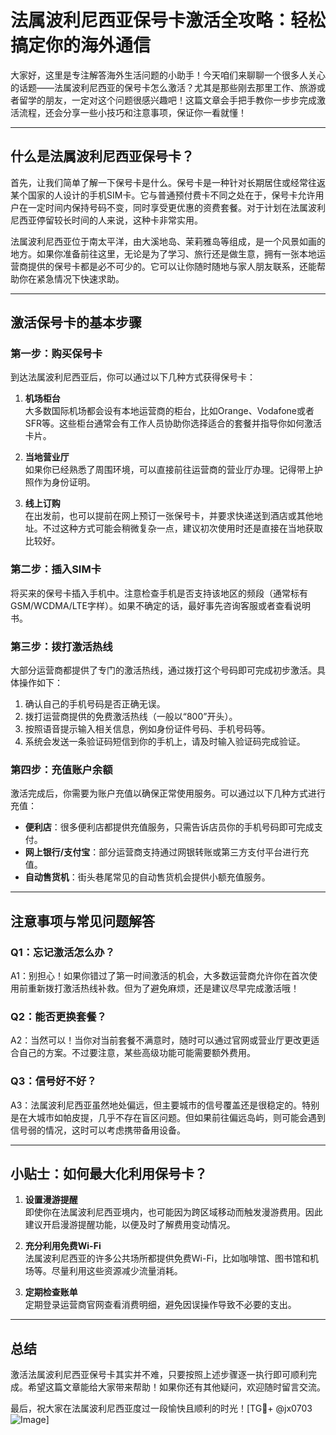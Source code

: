 # 法属波利尼西亚保号卡激活全攻略：轻松搞定你的海外通信

大家好，这里是专注解答海外生活问题的小助手！今天咱们来聊聊一个很多人关心的话题——法属波利尼西亚的保号卡怎么激活？尤其是那些刚去那里工作、旅游或者留学的朋友，一定对这个问题很感兴趣吧！这篇文章会手把手教你一步步完成激活流程，还会分享一些小技巧和注意事项，保证你一看就懂！

---

## 什么是法属波利尼西亚保号卡？

首先，让我们简单了解一下保号卡是什么。保号卡是一种针对长期居住或经常往返某个国家的人设计的手机SIM卡。它与普通预付费卡不同之处在于，保号卡允许用户在一定时间内保持号码不变，同时享受更优惠的资费套餐。对于计划在法属波利尼西亚停留较长时间的人来说，这种卡非常实用。

法属波利尼西亚位于南太平洋，由大溪地岛、茉莉雅岛等组成，是一个风景如画的地方。如果你准备前往这里，无论是为了学习、旅行还是做生意，拥有一张本地运营商提供的保号卡都是必不可少的。它可以让你随时随地与家人朋友联系，还能帮助你在紧急情况下快速求助。

---

## 激活保号卡的基本步骤

### 第一步：购买保号卡

到达法属波利尼西亚后，你可以通过以下几种方式获得保号卡：

1. **机场柜台**  
   大多数国际机场都会设有本地运营商的柜台，比如Orange、Vodafone或者SFR等。这些柜台通常会有工作人员协助你选择适合的套餐并指导你如何激活卡片。

2. **当地营业厅**  
   如果你已经熟悉了周围环境，可以直接前往运营商的营业厅办理。记得带上护照作为身份证明。

3. **线上订购**  
   在出发前，也可以提前在网上预订一张保号卡，并要求快递送到酒店或其他地址。不过这种方式可能会稍微复杂一点，建议初次使用时还是直接在当地获取比较好。

### 第二步：插入SIM卡

将买来的保号卡插入手机中。注意检查手机是否支持该地区的频段（通常标有GSM/WCDMA/LTE字样）。如果不确定的话，最好事先咨询客服或者查看说明书。

### 第三步：拨打激活热线

大部分运营商都提供了专门的激活热线，通过拨打这个号码即可完成初步激活。具体操作如下：

1. 确认自己的手机号码是否正确无误。
2. 拨打运营商提供的免费激活热线（一般以“800”开头）。
3. 按照语音提示输入相关信息，例如身份证件号码、手机号码等。
4. 系统会发送一条验证码短信到你的手机上，请及时输入验证码完成验证。

### 第四步：充值账户余额

激活完成后，你需要为账户充值以确保正常使用服务。可以通过以下几种方式进行充值：

- **便利店**：很多便利店都提供充值服务，只需告诉店员你的手机号码即可完成支付。
- **网上银行/支付宝**：部分运营商支持通过网银转账或第三方支付平台进行充值。
- **自动售货机**：街头巷尾常见的自动售货机会提供小额充值服务。

---

## 注意事项与常见问题解答

### Q1：忘记激活怎么办？
A1：别担心！如果你错过了第一时间激活的机会，大多数运营商允许你在首次使用前重新拨打激活热线补救。但为了避免麻烦，还是建议尽早完成激活哦！

### Q2：能否更换套餐？
A2：当然可以！当你对当前套餐不满意时，随时可以通过官网或营业厅更改更适合自己的方案。不过要注意，某些高级功能可能需要额外费用。

### Q3：信号好不好？
A3：法属波利尼西亚虽然地处偏远，但主要城市的信号覆盖还是很稳定的。特别是在大城市如帕皮提，几乎不存在盲区问题。但如果前往偏远岛屿，则可能会遇到信号弱的情况，这时可以考虑携带备用设备。

---

## 小贴士：如何最大化利用保号卡？

1. **设置漫游提醒**  
   即使你在法属波利尼西亚境内，也可能因为跨区域移动而触发漫游费用。因此建议开启漫游提醒功能，以便及时了解费用变动情况。

2. **充分利用免费Wi-Fi**  
   法属波利尼西亚的许多公共场所都提供免费Wi-Fi，比如咖啡馆、图书馆和机场等。尽量利用这些资源减少流量消耗。

3. **定期检查账单**  
   定期登录运营商官网查看消费明细，避免因误操作导致不必要的支出。

---

## 总结

激活法属波利尼西亚保号卡其实并不难，只要按照上述步骤逐一执行即可顺利完成。希望这篇文章能给大家带来帮助！如果你还有其他疑问，欢迎随时留言交流。

最后，祝大家在法属波利尼西亚度过一段愉快且顺利的时光！[TG💪+ @jx0703 ![Image](https://github.com/user-attachments/assets/dbca1d08-cadb-493c-b0ec-ad6f7a83f270)]